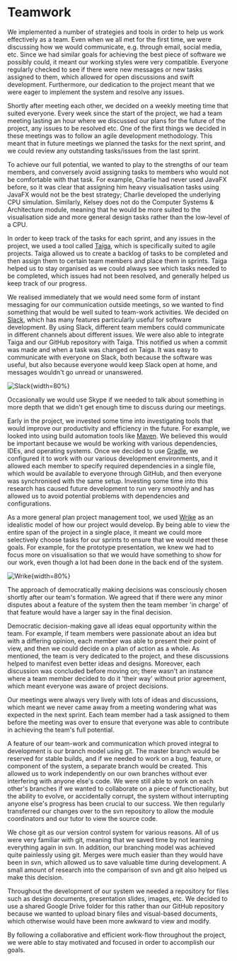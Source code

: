 # Teamwork #
<!-- Get some references -->

We implemented a number of strategies and tools in order to help us work effectively as a team. Even when we all met for the first time, we were discussing how we would communicate, e.g. through email, social media, etc. Since we had similar goals for achieving the best piece of software we possibly could, it meant our working styles were very compatible. Everyone regularly checked to see if there were new messages or new tasks assigned to them, which allowed for open discussions and swift development. Furthermore, our dedication to the project meant that we were eager to implement the system and resolve any issues.

Shortly after meeting each other, we decided on a weekly meeting time that suited everyone. Every week since the start of the project, we had a team meeting lasting an hour where we discussed our plans for the future of the project, any issues to be resolved etc. One of the first things we decided in these meetings was to follow an agile development methodology. This meant that in future meetings we planned the tasks for the next sprint, and we could review any outstanding tasks/issues from the last sprint.

To achieve our full potential, we wanted to play to the strengths of our team members, and conversely avoid assigning tasks to members who would not be comfortable with that task. For example, Charlie had never used JavaFX before, so it was clear that assigning him heavy visualisation tasks using JavaFX would not be the best strategy; Charlie developed the underlying CPU simulation. Similarly, Kelsey  does not do the Computer Systems & Architecture module, meaning that he would be more suited to the visualisation side and more general design tasks rather than the low-level of a CPU.

In order to keep track of the tasks for each sprint, and any issues in the project, we used a tool called [Taiga](https://tree.taiga.io), which is specifically suited to agile projects. Taiga allowed us to create a backlog of tasks to be completed and then assign them to certain team members and place them in sprints. Taiga helped us to stay organised as we could always see which tasks needed to be completed, which issues had not been resolved, and generally helped us keep track of our progress.

We realised immediately that we would need some form of instant messaging for our communication outside meetings, so we wanted to find something that would be well suited to team-work activities. We decided on [Slack](https://slack.com), which has many features particularly useful for software development. By using Slack, different team members could communicate in different channels about different issues. We were also able to integrate Taiga and our GitHub repository with Taiga. This notified us when a commit was made and when a task was changed on Taiga. It was easy to communicate with everyone on Slack, both because the software was useful, but also because everyone would keep Slack open at home, and messages wouldn't go unread or unanswered.

<!-- This renders fine in if converting to HTML
<img src="segments/slack.png" alt="slack" style="width:40%">
-->

![Slack](segments/slack.png){width=80%}

Occasionally we would use Skype if we needed to talk about something in more depth that we didn't get enough time to discuss during our meetings.

Early in the project, we invested some time into investigating tools that would improve our productivity and efficiency in the future. For example, we looked into using build automation tools like [Maven](https://maven.apache.org). We believed this would be important because we would be working with various dependencies, IDEs, and operating systems. Once we decided to use [Gradle](http://gradle.org), we configured it to work with our various development environments, and it allowed each member to specify required dependencies in a single file, which would be available to everyone through GitHub, and then everyone was synchronised with the same setup. Investing some time into this research has caused future development to run very smoothly and has allowed us to avoid potential problems with dependencies and configurations.

As a more general plan project management tool, we used [Wrike](https://www.wrike.com) as an idealistic model of how our project would develop. By being able to view the entire span of the project in a single place, it meant we could more selectively choose tasks for our sprints to ensure that we would meet these goals. For example, for the prototype presentation, we knew we had to focus more on visualisation so that we would have something to show for our work, even though a lot had been done in the back end of the system.

![Wrike](segments/wrike.png){width=80%}

The approach of democratically making decisions was consciously chosen shortly after our team's formation. We agreed that if there were any minor disputes about a feature of the system then the team member 'in charge' of that feature would have a larger say in the final decision.

Democratic decision-making gave all ideas equal opportunity within the team. For example, if team members were passionate about an idea but with a differing opinion, each member was able to present their point of view, and then we could decide on a plan of action as a whole. As mentioned, the team is very dedicated to the project, and these discussions helped to manifest even better ideas and designs. Moreover, each discussion was concluded before moving on; there wasn't an instance where a team member decided to do it 'their way' without prior agreement, which meant everyone was aware of project decisions.

Our meetings were always very lively with lots of ideas and discussions, which meant we never came away from a meeting wondering what was expected in the next sprint. Each team member had a task assigned to them before the meeting was over to ensure that everyone was able to contribute in achieving the team's full potential.

A feature of our team-work and communication which proved integral to development is our branch model using git. The master branch would be reserved for stable builds, and if we needed to work on a bug, feature, or component of the system, a separate branch would be created. This allowed us to work independently on our own branches without ever interfering with anyone else's code. We were still able to work on each other's branches if we wanted to collaborate on a piece of functionality, but the ability to evolve, or accidentally corrupt, the system without interrupting anyone else's progress has been crucial to our success. We then regularly transferred our changes over to the svn repository to allow the module coordinators and our tutor to view the source code.

We chose git as our version control system for various reasons. All of us were very familiar with git, meaning that we saved time by not learning everything again in svn. In addition, our branching model was achieved quite painlessly using git. Merges were much easier than they would have been in svn, which allowed us to save valuable time during development. A small amount of research into the comparison of svn and git also helped us make this decision.

Throughout the development of our system we needed a repository for files such as design documents, presentation slides, images, etc. We decided to use a shared Google Drive folder for this rather than our GitHub repository because we wanted to upload binary files and visual-based documents, which otherwise would have been more awkward to view and modify.

By following a collaborative and efficient work-flow throughout the project, we were able to stay motivated and focused in order to accomplish our goals.
